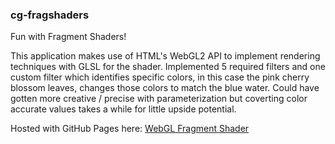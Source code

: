 ### cg-fragshaders 

Fun with Fragment Shaders!

This application makes use of HTML's WebGL2 API to implement rendering techniques with GLSL for the shader. Implemented 5 required filters and one custom filter which identifies specific colors, in this case the pink cherry blossom leaves, changes those colors to match the blue water. Could have gotten more creative / precise with parameterization but coverting color accurate values takes a while for little upside potential.

Hosted with GitHub Pages here: [WebGL Fragment Shader](https://kevinrsun.github.io/cg-fragshaders/)
